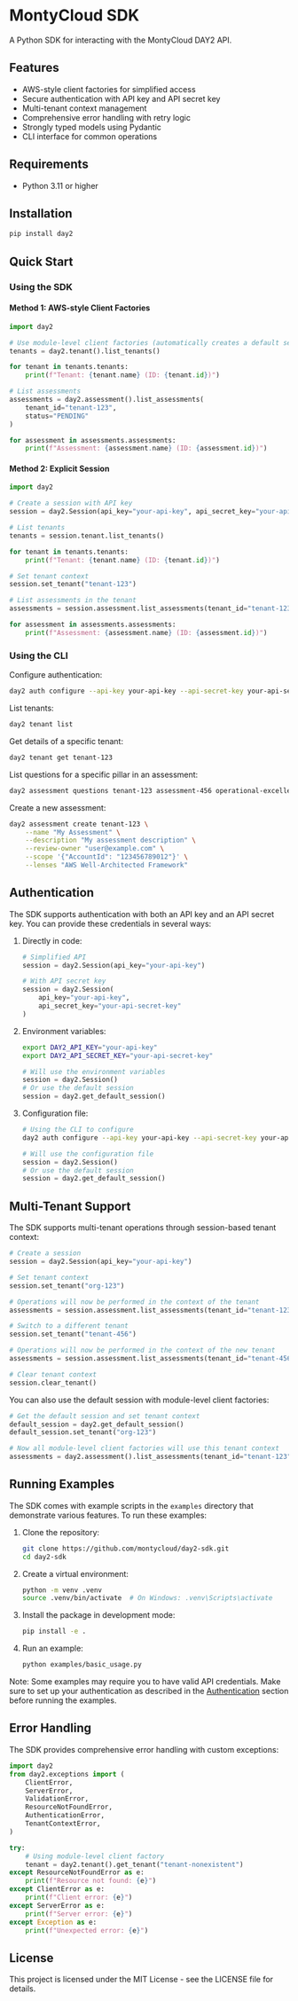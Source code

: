# MontyCloud SDK

A Python SDK for interacting with the MontyCloud DAY2 API.

## Features

- AWS-style client factories for simplified access
- Secure authentication with API key and API secret key
- Multi-tenant context management
- Comprehensive error handling with retry logic
- Strongly typed models using Pydantic
- CLI interface for common operations

## Requirements

- Python 3.11 or higher

## Installation

```bash
pip install day2
```

## Quick Start

### Using the SDK

#### Method 1: AWS-style Client Factories

```python
import day2

# Use module-level client factories (automatically creates a default session)
tenants = day2.tenant().list_tenants()

for tenant in tenants.tenants:
    print(f"Tenant: {tenant.name} (ID: {tenant.id})")

# List assessments
assessments = day2.assessment().list_assessments(
    tenant_id="tenant-123",
    status="PENDING"
)

for assessment in assessments.assessments:
    print(f"Assessment: {assessment.name} (ID: {assessment.id})")
```

#### Method 2: Explicit Session

```python
import day2

# Create a session with API key
session = day2.Session(api_key="your-api-key", api_secret_key="your-api-secret-key")

# List tenants
tenants = session.tenant.list_tenants()

for tenant in tenants.tenants:
    print(f"Tenant: {tenant.name} (ID: {tenant.id})")

# Set tenant context
session.set_tenant("tenant-123")

# List assessments in the tenant
assessments = session.assessment.list_assessments(tenant_id="tenant-123", status="PENDING")

for assessment in assessments.assessments:
    print(f"Assessment: {assessment.name} (ID: {assessment.id})")
```

### Using the CLI

Configure authentication:

```bash
day2 auth configure --api-key your-api-key --api-secret-key your-api-secret-key
```

List tenants:

```bash
day2 tenant list
```

Get details of a specific tenant:

```bash
day2 tenant get tenant-123
```

List questions for a specific pillar in an assessment:

```bash
day2 assessment questions tenant-123 assessment-456 operational-excellence
```

Create a new assessment:

```bash
day2 assessment create tenant-123 \
    --name "My Assessment" \
    --description "My assessment description" \
    --review-owner "user@example.com" \
    --scope '{"AccountId": "123456789012"}' \
    --lenses "AWS Well-Architected Framework"
```

## Authentication

The SDK supports authentication with both an API key and an API secret key. You can provide these credentials in several ways:

1. Directly in code:
   ```python
   # Simplified API
   session = day2.Session(api_key="your-api-key")

   # With API secret key
   session = day2.Session(
       api_key="your-api-key",
       api_secret_key="your-api-secret-key"
   )
   ```

2. Environment variables:
   ```bash
   export DAY2_API_KEY="your-api-key"
   export DAY2_API_SECRET_KEY="your-api-secret-key"
   ```
   ```python
   # Will use the environment variables
   session = day2.Session()
   # Or use the default session
   session = day2.get_default_session()
   ```

3. Configuration file:
   ```bash
   # Using the CLI to configure
   day2 auth configure --api-key your-api-key --api-secret-key your-api-secret-key
   ```
   ```python
   # Will use the configuration file
   session = day2.Session()
   # Or use the default session
   session = day2.get_default_session()
   ```

## Multi-Tenant Support

The SDK supports multi-tenant operations through session-based tenant context:

```python
# Create a session
session = day2.Session(api_key="your-api-key")

# Set tenant context
session.set_tenant("org-123")

# Operations will now be performed in the context of the tenant
assessments = session.assessment.list_assessments(tenant_id="tenant-123", status="PENDING")

# Switch to a different tenant
session.set_tenant("tenant-456")

# Operations will now be performed in the context of the new tenant
assessments = session.assessment.list_assessments(tenant_id="tenant-456", status="PENDING")

# Clear tenant context
session.clear_tenant()
```

You can also use the default session with module-level client factories:

```python
# Get the default session and set tenant context
default_session = day2.get_default_session()
default_session.set_tenant("org-123")

# Now all module-level client factories will use this tenant context
assessments = day2.assessment().list_assessments(tenant_id="tenant-123", status="PENDING")
```

## Running Examples

The SDK comes with example scripts in the `examples` directory that demonstrate various features. To run these examples:

1. Clone the repository:
   ```bash
   git clone https://github.com/montycloud/day2-sdk.git
   cd day2-sdk
   ```

2. Create a virtual environment:
   ```bash
   python -m venv .venv
   source .venv/bin/activate  # On Windows: .venv\Scripts\activate
   ```

3. Install the package in development mode:
   ```bash
   pip install -e .
   ```

4. Run an example:
   ```bash
   python examples/basic_usage.py
   ```

Note: Some examples may require you to have valid API credentials. Make sure to set up your authentication as described in the [Authentication](#authentication) section before running the examples.

## Error Handling

The SDK provides comprehensive error handling with custom exceptions:

```python
import day2
from day2.exceptions import (
    ClientError,
    ServerError,
    ValidationError,
    ResourceNotFoundError,
    AuthenticationError,
    TenantContextError,
)

try:
    # Using module-level client factory
    tenant = day2.tenant().get_tenant("tenant-nonexistent")
except ResourceNotFoundError as e:
    print(f"Resource not found: {e}")
except ClientError as e:
    print(f"Client error: {e}")
except ServerError as e:
    print(f"Server error: {e}")
except Exception as e:
    print(f"Unexpected error: {e}")
```

## License

This project is licensed under the MIT License - see the LICENSE file for details.
